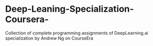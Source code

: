 # Deep-Leaning-Specialization-Coursera-
Collection of complete programming assignments of DeepLearning.ai specialization by Andrew Ng on CourseEra
